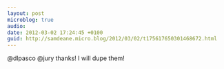 ```yaml
---
layout: post
microblog: true
audio: 
date: 2012-03-02 17:24:45 +0100
guid: http://samdeane.micro.blog/2012/03/02/t175617650301468672.html
---
```

@dlpasco @jury thanks! I will dupe them!
